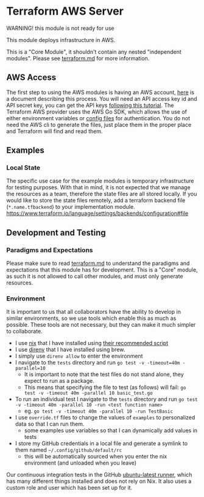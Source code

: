 # Terraform AWS Server

WARNING! this module is not ready for use

This module deploys infrastructure in AWS.

This is a "Core Module", it shouldn't contain any nested "independent modules". Please see [terraform.md](./terraform.md) for more information.

## AWS Access

The first step to using the AWS modules is having an AWS account, [here](https://docs.aws.amazon.com/accounts/latest/reference/manage-acct-creating.html) is a document describing this process.
You will need an API access key id and API secret key, you can get the API keys [following this tutorial](https://docs.aws.amazon.com/IAM/latest/UserGuide/id_credentials_access-keys.html#Using_CreateAccessKey).
The Terraform AWS provider uses the AWS Go SDK, which allows the use of either environment variables or [config files](https://docs.aws.amazon.com/cli/latest/userguide/cli-configure-files.html#cli-configure-files-settings) for authentication.
You do not need the AWS cli to generate the files, just place them in the proper place and Terraform will find and read them.

## Examples

### Local State

The specific use case for the example modules is temporary infrastructure for testing purposes.
With that in mind, it is not expected that we manage the resources as a team, therefore the state files are all stored locally.
If you would like to store the state files remotely, add a terraform backend file (`*.name.tfbackend`) to your implementation module.
https://www.terraform.io/language/settings/backends/configuration#file

## Development and Testing

### Paradigms and Expectations

Please make sure to read [terraform.md](./terraform.md) to understand the paradigms and expectations that this module has for development.
This is a "Core" module, as such it is not allowed to call other modules, and must only generate resources.

### Environment

It is important to us that all collaborators have the ability to develop in similar environments, so we use tools which enable this as much as possible.
These tools are not necessary, but they can make it much simpler to collaborate.

* I use [nix](https://nixos.org/) that I have installed using [their recommended script](https://nixos.org/download.html#nix-install-macos)
* I use [direnv](https://direnv.net/) that I have installed using brew.
* I simply use `direnv allow` to enter the environment
* I navigate to the `tests` directory and run `go test -v -timeout=40m -parallel=10`
  * It is important to note that the test files do not stand alone, they expect to run as a package.
  * This means that specifying the file to test (as follows) will fail: `go test -v -timeout 40m -parallel 10 basic_test.go`
* To run an individual test I navigate to the `tests` directory and run `go test -v -timeout 40m -parallel 10 -run <test function name>`
  * eg. `go test -v -timeout 40m -parallel 10 -run TestBasic`
* I use `override.tf` files to change the values of `examples` to personalized data so that I can run them.
  * some examples use variables so that I can dynamically add values in tests
* I store my GitHub credentials in a local file and generate a symlink to them named `~/.config/github/default/rc`
  * this will be automatically sourced when you enter the nix environment (and unloaded when you leave)

Our continuous integration tests in the GitHub [ubuntu-latest runner](https://github.com/actions/runner-images/blob/main/images/linux/Ubuntu2204-Readme.md), which has many different things installed and does not rely on Nix.
It also uses a custom role and user which has been set up for it.
